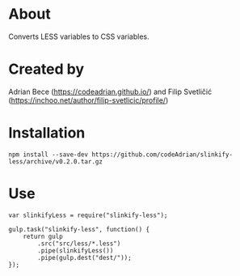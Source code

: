 # About
Converts LESS variables to CSS variables.

# Created by
Adrian Bece (https://codeadrian.github.io/) and Filip Svetličić (https://inchoo.net/author/filip-svetlicic/profile/)


# Installation
```
npm install --save-dev https://github.com/codeAdrian/slinkify-less/archive/v0.2.0.tar.gz
```

# Use
```
var slinkifyLess = require("slinkify-less");

gulp.task("slinkify-less", function() {
	return gulp
		.src("src/less/*.less")
		.pipe(slinkifyLess())
		.pipe(gulp.dest("dest/"));
});
```
